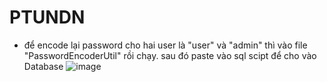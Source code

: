 # PTUNDN

- để encode lại password cho hai user là "user" và "admin" thì vào file "PasswordEncoderUtil" rồi chạy. sau đó paste vào sql scipt để cho vào Database
![image](https://github.com/user-attachments/assets/b0e002ce-3ed2-4e1f-a312-1327237d4299)
